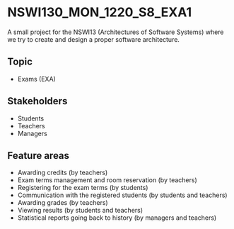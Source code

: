 # NSWI130_MON_1220_S8_EXA1
A small project for the NSWI13 (Architectures of Software Systems) where we try to create and design a proper software architecture.

## Topic
- Exams (EXA)

## Stakeholders
- Students
- Teachers
- Managers

## Feature areas
- Awarding credits (by teachers)
- Exam terms management and room reservation (by teachers)
- Registering for the exam terms (by students)
- Communication with the registered students (by students and teachers) 
- Awarding grades (by teachers)
- Viewing results (by students and teachers)
- Statistical reports going back to history (by managers and teachers)

